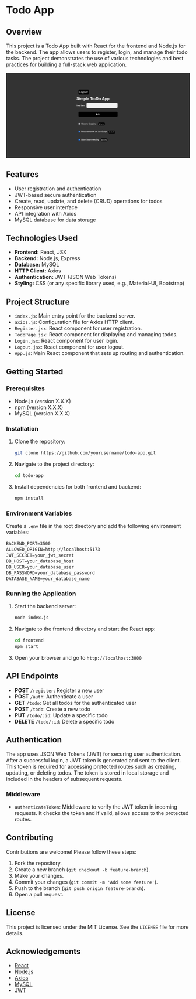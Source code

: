# Todo App

## Overview
This project is a Todo App built with React for the frontend and Node.js for the backend. The app allows users to register, login, and manage their todo tasks. The project demonstrates the use of various technologies and best practices for building a full-stack web application.

![img.png](img.png)


## Features
- User registration and authentication
- JWT-based secure authentication
- Create, read, update, and delete (CRUD) operations for todos
- Responsive user interface
- API integration with Axios
- MySQL database for data storage

## Technologies Used
- **Frontend:** React, JSX
- **Backend:** Node.js, Express
- **Database:** MySQL
- **HTTP Client:** Axios
- **Authentication:** JWT (JSON Web Tokens)
- **Styling:** CSS (or any specific library used, e.g., Material-UI, Bootstrap)

## Project Structure
- `index.js`: Main entry point for the backend server.
- `axios.js`: Configuration file for Axios HTTP client.
- `Register.jsx`: React component for user registration.
- `TodoPage.jsx`: React component for displaying and managing todos.
- `Login.jsx`: React component for user login.
- `Logout.jsx`: React component for user logout.
- `App.js`: Main React component that sets up routing and authentication.

## Getting Started

### Prerequisites
- Node.js (version X.X.X)
- npm (version X.X.X)
- MySQL (version X.X.X)

### Installation
1. Clone the repository:
    ```sh
    git clone https://github.com/yourusername/todo-app.git
    ```
2. Navigate to the project directory:
    ```sh
    cd todo-app
    ```
3. Install dependencies for both frontend and backend:
    ```sh
    npm install
    ```

### Environment Variables
Create a `.env` file in the root directory and add the following environment variables:

```dotenv
BACKEND_PORT=3500
ALLOWED_ORIGIN=http://localhost:5173
JWT_SECRET=your_jwt_secret
DB_HOST=your_database_host
DB_USER=your_database_user
DB_PASSWORD=your_database_password
DATABASE_NAME=your_database_name
```


### Running the Application
1. Start the backend server:
    ```sh
    node index.js
    ```
2. Navigate to the frontend directory and start the React app:
    ```sh
    cd frontend
    npm start
    ```
3. Open your browser and go to `http://localhost:3000`

## API Endpoints
- **POST** `/register`: Register a new user
- **POST** `/auth`: Authenticate a user
- **GET** `/todo`: Get all todos for the authenticated user
- **POST** `/todo`: Create a new todo
- **PUT** `/todo/:id`: Update a specific todo
- **DELETE** `/todo/:id`: Delete a specific todo

## Authentication
The app uses JSON Web Tokens (JWT) for securing user authentication. After a successful login, a JWT token is generated and sent to the client. This token is required for accessing protected routes such as creating, updating, or deleting todos. The token is stored in local storage and included in the headers of subsequent requests.

### Middleware
- `authenticateToken`: Middleware to verify the JWT token in incoming requests. It checks the token and if valid, allows access to the protected routes.


## Contributing
Contributions are welcome! Please follow these steps:
1. Fork the repository.
2. Create a new branch (`git checkout -b feature-branch`).
3. Make your changes.
4. Commit your changes (`git commit -m 'Add some feature'`).
5. Push to the branch (`git push origin feature-branch`).
6. Open a pull request.

## License
This project is licensed under the MIT License. See the `LICENSE` file for more details.

## Acknowledgements
- [React](https://reactjs.org/)
- [Node.js](https://nodejs.org/)
- [Axios](https://github.com/axios/axios)
- [MySQL](https://www.mysql.com/)
- [JWT](https://jwt.io/)